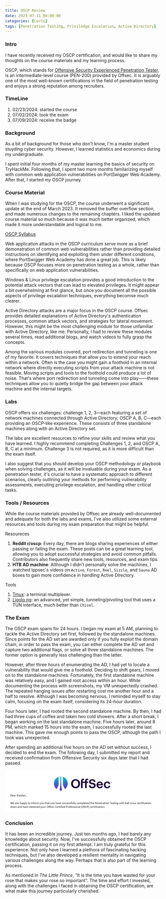 ```yaml
---
title: OSCP Review
date: 2023-07-11 00:00:00
categories: [Certs]
tags: [Penetration Testing, Priviledge Escalation, Active Directory]
---
```


### Intro
I have recently received my OSCP certification, and would like to share my thoughts on the course materials and my learning process.

OSCP, which stands for [Offensive Security Experienced Penetration Tester](https://www.offsec.com/courses/pen-200/?utm_campaign=Google-Ads_Brand_PPC_PWK_2020_Update_NAM=&utm_medium=cpc=&utm_source=google=&utm_source=adwords&utm_term=kwd=oscp:cid-9248778671:aud-849470793483:kwd-314572348942:dev-c:mt-e&utm_campaign=Brand_PPC_PWK_2020_Update_USA&utm_medium=ppc&utm_content=crid=658310795943&hsa_mt=e&hsa_ad=658310795943&hsa_net=adwords&hsa_src=g&hsa_kw=oscp&hsa_tgt=aud-849470793483:kwd-314572348942&hsa_cam=9248778671&hsa_acc=7794287291&hsa_ver=3&hsa_grp=92741699943&gad_source=1&gclid=CjwKCAjwuJ2xBhA3EiwAMVjkVJaMIFzNpQZ1OXLa4sg7jB7VZ8As4WV5RToHbZRBq7ATdKdlmDKfiRoCZQYQAvD_BwE), is an intermediate-level course (PEN-200) provided by Offsec. It is arguably one of the most well-known certifications in the field of penetration testing and enjoys a strong reputation among recruiters.




### TimeLine
1. 02/23/2024: started the course
2. 07/02/2024: took the exam
3. 07/09/2024: receive the badge

### Background
As a bit of background for those who don't know, I'm a master student stuyding cyber security. However, I learned statistics and economics during my undergraduate. 

I spent initial four months of my master learning the basics of security on TryHackMe. Following that, I spent two more months familarizing myself with common web application vulnerabilities on PortSwigger Web Academy. After that, I started my OSCP journey.


### Course Material
When I was studying for the OSCP, the course underwent a significant update at the end of March 2023. It removed the buffer overflow section, and made numerous changes to the remaining chapters. I liked the updated course material so much because it was much better organized, which made it more understandable and logical to me.

[OSCP Syllabus](https://www.offsec.com/courses/pen-200/download/syllabus)

Web application attacks in the OSCP curriculum serve more as a brief demonstration of common web vulnerabilities rather than providing detailed instructions on identifying and exploiting them under different conditions, where PortSwigger Web Academy has done a great job. This is likely because OSCP focuses more on penetration testing as a whole, rather than specifically on web application vulnerabilities.

Windows & Linux privilege escalation provides a good introduction to the potential attack vectors that can lead to elevated privileges. It might appear a bit overwhelming at first glance, but once you document all the possible aspects of privilege escalation techniques, everything becomse much clearer.

Active Directory attacks are a major focus in the OSCP course. Offsec provides detailed explanations of Active Directory's authentication processes, common attack vectors, and strategies for lateral movement. However, this might be the most challenging module for those unfamiliar with Active Directory, like me. Personally, I had to review these modules several times, read additional blogs, and watch videos to fully grasp the concepts.

Among the various modules covered, port redirection and tunneling is one of my favorite. It covers techniques that allow you to extend your reach within a network. Often is the case you might gain a foothold in an internal network where directly executing scripts from your attack machine is not feasible. Moving scripts and tools to the foothold could produce a lot of noise. That's where port redirection and tunneling come into play——these techniques allow you to quietly bridge the gap between your attack machine and the internal targets.


### Labs
OSCP offers six challenges: challenge 1, 2, 3—each featuring a set of network machines connected through Active Directory; OSCP A, B, C—each providing an OSCP-like experience. These consists of three standalone machines along with an Active Directory set.

The labs are excellent resources to refine your skills and review what you have learned. I highly recommend completing Challenges 1, 2, and OSCP A, B, C at a minimum. Challenge 3 is not required, as it is more difficult than the exam itself.

I also suggest that you should develop your OSCP methodology or playbook when solving challenges, as it will be invaluable during your exam. As a penetration tester, it's crucial to have a systematic approach to different scenarios, clearly outlining your methods for performing vulnerability assessments, executing privilege escalation, and handling other critical tasks.


### Tools / Resources
While the course materials provided by Offsec are already well-documented and adequate for both the labs and exams, I've also utilized some external resources and tools during my exam preparation that might be helpful.

Resoureces
1. **Reddit r/oscp**: Every day, there are blogs sharing experiences of either passing or failing the exam.  These posts can be a great learning tool, allowing you to adopt successful strategies and avoid common pitfalls. Contributors also frequently share new tools, resources, and exam tips.
2. **HTB AD machine**: Although I didn’t personally solve the machines, I watched Ippsec's videos on `Active`, `Forest`, `Reel`, `Sizzle`, and `Sauna` AD boxes to gain more confidence in handling Active Directory.


Tools
1. [Tmux](https://github.com/tmux/tmux/wiki): a terminal multiplexer.
2. [Ligolo ng](https://github.com/nicocha30/ligolo-ng): an advanced, yet simple, tunneling/pivoting tool that uses a TUN interface, much better than `Chisel`.


### The Exam
The OSCP exam spans for 24 hours. I began my exam at 5 AM, planning to tackle the Active Directory set first, followed by the standalone machines. Since points for the AD set are awarded only if you fully exploit the domain chain, in order to pass the exam, you can either complete the AD set and capture two additional flags, or solve all three standalone machines. The former option is generally less challenging than the latter.

However, after three hours of enumerating the AD, I had yet to locate a vulnerability that would give me a foothold. Deciding to shift gears, I moved on to the standalone machines. Fortunately, the first standalone machine was relatively easy, and I gained root access within an hour. While documenting the process with screenshots, my VM unexpectedly crashed. The repeated hanging issues after restarting cost me another hour and a half to resolve. Although I was becoming nervous, I reminded myself to stay calm, focusing on the exam itself, considering its 24-hour duration.

Four hours later, I had rooted the second standalone machine. By then, I had had three cups of coffee and taken two cold showers. After a short break, I began working on the last standalone machine. Five hours later, around 8 PM, which marked 15 hours into the exam, I successfully rooted the last machine. This gave me enough points to pass the OSCP, although the path I took was unexpected.

After spending an additional five hours on the AD set without success, I decided to end the exam. The following day, I submitted my report and received confirmation from Offensive Security six days later that I had passed.

![Cert](/assets/img/posts/1-OSCP-Review/OSCP_CERT_Email.png)


### Conclusion
It has been an incredible journey. Just ten months ago, I had barely any knowledge about security. Now, I've successfully obtained the OSCP certification, passing it on my first attempt. I am truly grateful for this experience. Not only have I learned a plethora of fascinating hacking techniques, but I've also developed a resilient mentality in navigating various challenges along the way. Perhaps that is also part of the learning process.

As mentioned in *The Little Prince*, "It is the time you have wasted for your rose that makes your rose so important". The time and effort I invested, along with the challenges I faced in obtaining the OSCP certification, are what make this journey particularly cherished.

